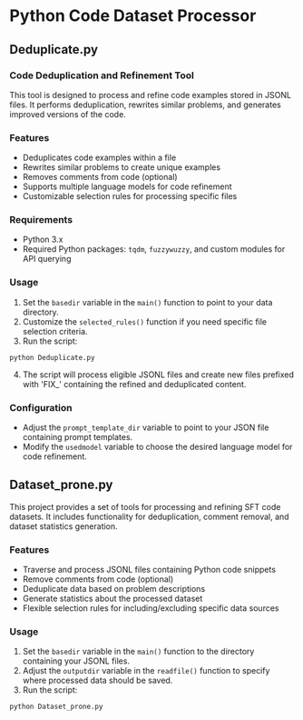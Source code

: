 # Python Code Dataset Processor

## Deduplicate.py


### Code Deduplication and Refinement Tool

This tool is designed to process and refine code examples stored in JSONL files. It performs deduplication, rewrites similar problems, and generates improved versions of the code.

### Features

- Deduplicates code examples within a file
- Rewrites similar problems to create unique examples
- Removes comments from code (optional)
- Supports multiple language models for code refinement
- Customizable selection rules for processing specific files

### Requirements

- Python 3.x
- Required Python packages: `tqdm`, `fuzzywuzzy`, and custom modules for API querying

### Usage

1. Set the `basedir` variable in the `main()` function to point to your data directory.
2. Customize the `selected_rules()` function if you need specific file selection criteria.
3. Run the script:

```
python Deduplicate.py
```

4. The script will process eligible JSONL files and create new files prefixed with 'FIX_' containing the refined and deduplicated content.

### Configuration

- Adjust the `prompt_template_dir` variable to point to your JSON file containing prompt templates.
- Modify the `usedmodel` variable to choose the desired language model for code refinement.



## Dataset_prone.py

This project provides a set of tools for processing and refining SFT code datasets. It includes functionality for deduplication, comment removal, and dataset statistics generation.

### Features

- Traverse and process JSONL files containing Python code snippets
- Remove comments from code (optional)
- Deduplicate data based on problem descriptions
- Generate statistics about the processed dataset
- Flexible selection rules for including/excluding specific data sources

### Usage

1. Set the `basedir` variable in the `main()` function to the directory containing your JSONL files.
2. Adjust the `outputdir` variable in the `readfile()` function to specify where processed data should be saved.
3. Run the script:

```bash
python Dataset_prone.py
```


